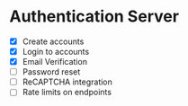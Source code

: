 # Authentication Server
  * [x] Create accounts
  * [x] Login to accounts
  * [x] Email Verification 
  * [ ] Password reset
  * [ ] ReCAPTCHA integration 
  * [ ] Rate limits on endpoints 
